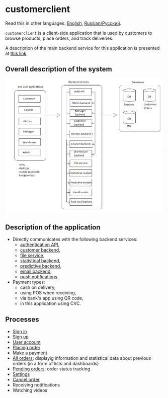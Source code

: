 # customerclient

Read this in other languages: [English](customerclient.md), [Russian/Русский](customerclient.ru.md). 

`customerclient` is a client-side application that is used by customers to browse products, place orders, and track deliveries.

A description of the main backend service for this application is presented at [this link](../backend/customerbackend.md).

## Overall description of the system

![system_overall](../img/system_overall.png)

## Description of the application

- Directly communicates with the following backend services:
    - [authentication API](../backend/authbackend.md), 
    - [customer backend](../backend/customerbackend.md), 
    - [file service](../backend/fileservice.md), 
    - [statistical backend](../backend/statisticalbackend.md), 
    - [predictive backend](../backend/predictivebackend.md), 
    - [email backend](../backend/emailbackend.md), 
    - [push notifications](../backend/pushnotificationsbackend.md).
- Payment types:
    - cash on delivery, 
    - using POS when receiving,
    - via bank's app using QR code,
    - in this application using CVC.

## Processes

- [Sign in](../processes/customer/signin.md)
- [Sign up](../processes/customer/signup.md)
- [User account](../processes/customer/useraccount.md)
- [Placing order](../processes/customer/makeorder.md)
- [Make a payment](../processes/customer/makepayment.md)
- [All orders](../processes/customer/orders.md): displayig information and statistical data about previous orders (in a form of lists and dashboards)
- [Pending orders](../processes/customer/pendingorders.md): order status tracking
- [Settings](../processes/customer/settings.md)
- [Cancel order](../processes/customer/cancelorder.md)
- Receiving notifications
- Watching videos
